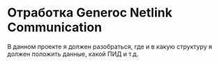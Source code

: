 # Отработка Generoc Netlink Communication
В данном проекте я должен разобраться, где и в какую структуру я должен положить данные, какой ПИД и т.д.
